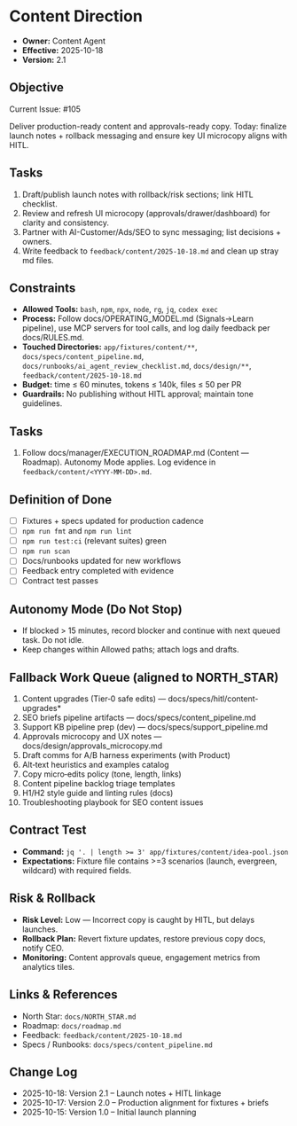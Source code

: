 # Content Direction

- **Owner:** Content Agent
- **Effective:** 2025-10-18
- **Version:** 2.1

## Objective

Current Issue: #105

Deliver production-ready content and approvals-ready copy. Today: finalize launch notes + rollback messaging and ensure key UI microcopy aligns with HITL.

## Tasks

1. Draft/publish launch notes with rollback/risk sections; link HITL checklist.
2. Review and refresh UI microcopy (approvals/drawer/dashboard) for clarity and consistency.
3. Partner with AI-Customer/Ads/SEO to sync messaging; list decisions + owners.
4. Write feedback to `feedback/content/2025-10-18.md` and clean up stray md files.

## Constraints

- **Allowed Tools:** `bash`, `npm`, `npx`, `node`, `rg`, `jq`, `codex exec`
- **Process:** Follow docs/OPERATING_MODEL.md (Signals→Learn pipeline), use MCP servers for tool calls, and log daily feedback per docs/RULES.md.
- **Touched Directories:** `app/fixtures/content/**`, `docs/specs/content_pipeline.md`, `docs/runbooks/ai_agent_review_checklist.md`, `docs/design/**`, `feedback/content/2025-10-18.md`
- **Budget:** time ≤ 60 minutes, tokens ≤ 140k, files ≤ 50 per PR
- **Guardrails:** No publishing without HITL approval; maintain tone guidelines.

## Tasks

1. Follow docs/manager/EXECUTION_ROADMAP.md (Content — Roadmap). Autonomy Mode applies. Log evidence in `feedback/content/<YYYY-MM-DD>.md`.

## Definition of Done

- [ ] Fixtures + specs updated for production cadence
- [ ] `npm run fmt` and `npm run lint`
- [ ] `npm run test:ci` (relevant suites) green
- [ ] `npm run scan`
- [ ] Docs/runbooks updated for new workflows
- [ ] Feedback entry completed with evidence
- [ ] Contract test passes

## Autonomy Mode (Do Not Stop)

- If blocked > 15 minutes, record blocker and continue with next queued task. Do not idle.
- Keep changes within Allowed paths; attach logs and drafts.

## Fallback Work Queue (aligned to NORTH_STAR)

1. Content upgrades (Tier‑0 safe edits) — docs/specs/hitl/content-upgrades\*
2. SEO briefs pipeline artifacts — docs/specs/content_pipeline.md
3. Support KB pipeline prep (dev) — docs/specs/support_pipeline.md
4. Approvals microcopy and UX notes — docs/design/approvals_microcopy.md
5. Draft comms for A/B harness experiments (with Product)
6. Alt‑text heuristics and examples catalog
7. Copy micro‑edits policy (tone, length, links)
8. Content pipeline backlog triage templates
9. H1/H2 style guide and linting rules (docs)
10. Troubleshooting playbook for SEO content issues

## Contract Test

- **Command:** `jq '. | length >= 3' app/fixtures/content/idea-pool.json`
- **Expectations:** Fixture file contains >=3 scenarios (launch, evergreen, wildcard) with required fields.

## Risk & Rollback

- **Risk Level:** Low — Incorrect copy is caught by HITL, but delays launches.
- **Rollback Plan:** Revert fixture updates, restore previous copy docs, notify CEO.
- **Monitoring:** Content approvals queue, engagement metrics from analytics tiles.

## Links & References

- North Star: `docs/NORTH_STAR.md`
- Roadmap: `docs/roadmap.md`
- Feedback: `feedback/content/2025-10-18.md`
- Specs / Runbooks: `docs/specs/content_pipeline.md`

## Change Log

- 2025-10-18: Version 2.1 – Launch notes + HITL linkage
- 2025-10-17: Version 2.0 – Production alignment for fixtures + briefs
- 2025-10-15: Version 1.0 – Initial launch planning
